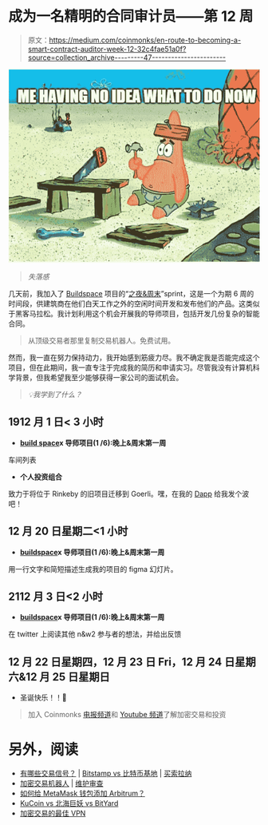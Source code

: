 # 成为一名精明的合同审计员——第 12 周

> 原文：<https://medium.com/coinmonks/en-route-to-becoming-a-smart-contract-auditor-week-12-32c4fae51a0f?source=collection_archive---------47----------------------->

![](img/85f2f37c9a488d48797409a7353960f9.png)

> *失落感*

几天前，我加入了 [Buildspace](https://buildspace.so/) 项目的“[之夜&周末](https://buildspace.so/nights-and-weekends)”sprint，这是一个为期 6 周的时间段，供建筑商在他们白天工作之外的空闲时间开发和发布他们的产品。这类似于黑客马拉松。我计划利用这个机会开展我的导师项目，包括开发几份复杂的智能合同。

> 从顶级交易者那里复制交易机器人。免费试用。

然而，我一直在努力保持动力，我开始感到筋疲力尽。我不确定我是否能完成这个项目，但在此期间，我一直专注于完成我的简历和申请实习。尽管我没有计算机科学背景，但我希望我至少能够获得一家公司的面试机会。

> *💡我学到了什么？*

## 19**12 月 1 日< 3 小时**

*   [**build space**](https://buildspace.so/nights-and-weekends)**x 导师项目(1 /6):晚上&周末第一周**

车间列表

*   **个人投资组合**

致力于将位于 Rinkeby 的旧项目迁移到 Goerli。嘿，在我的 [Dapp](https://0xsenzel-wave-portal.vercel.app/) 给我发个波吧！

## 12 月 20 日**星期二<1 小时**

*   [**buildspace**](https://buildspace.so/nights-and-weekends)**x 导师项目(1 /6):晚上&周末第一周**

用一行文字和简短描述生成我的项目的 figma 幻灯片。

## 21**12 月 3 日<2 小时**

*   [**buildspace**](https://buildspace.so/nights-and-weekends)**x 导师项目(1 /6):晚上&周末第一周**

在 twitter 上阅读其他 n&w2 参与者的想法，并给出反馈

## 12 月 22 日星期四，12 月 23 日 Fri，12 月 24 日**星期六&12 月 25 日星期日**

*   圣诞快乐！！🎅

> 加入 Coinmonks [电报频道](https://t.me/coincodecap)和 [Youtube 频道](https://www.youtube.com/c/coinmonks/videos)了解加密交易和投资

# 另外，阅读

*   [有哪些交易信号？](https://coincodecap.com/trading-signal) | [Bitstamp vs 比特币基地](https://coincodecap.com/bitstamp-coinbase) | [买索拉纳](https://coincodecap.com/buy-solana)
*   [加密交易机器人](/coinmonks/crypto-trading-bot-c2ffce8acb2a) | [维护审查](https://coincodecap.com/uphold-review)
*   [如何给 MetaMask 钱包添加 Arbitrum？](https://coincodecap.com/how-to-add-arbitrum-to-metamask-wallet)
*   [KuCoin vs 北海巨妖 vs BitYard](https://coincodecap.com/kucoin-vs-kraken-vs-bityard)
*   [加密交易的最佳 VPN](https://coincodecap.com/best-vpns-for-crypto-trading)
